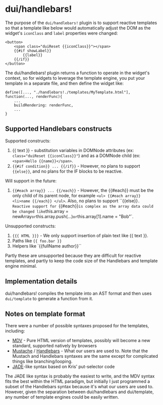# dui/handlebars!

The purpose of the `dui/handlebars!` plugin is to support reactive templates
so that a template like below would automatically adjust the
DOM as the widget's `iconClass` and `label` properties were changed:

	<button>
		<span class="duiReset {{iconClass}}"></span>
		{{#if showLabel}}
			{{label}}
		{{/if}}
	</button>


The dui/handlebars! plugin returns a function to operate in the widget's context, so
for widgets to leverage the template engine, you put your template in a separate file,
and then define the widget like:

	define([..., "./handlebars!./templates/MyTemplate.html"], function(..., renderFunc){
		...
		buildRendering: renderFunc,
		...
	}


## Supported Handlebars constructs

Supported constructs:

1. {{ text }} - substitution variables in DOMNode attributes (ex: `class="duiReset {{iconClass}}"`)
   and as a DOMNode child (ex: `<span>Hello {{name}}</span>`.
2. `{{#if condition}} ... {{/if}}` - However, no plans to support `{{else}}`, and no plans for the IF blocks to be
   reactive.

Will support in the future:

1. `{{#each array}} ... {{/each}}` - However, the {{#each}} must be the only child of its parent node, for example
   `<ul> {{#each array}} <li>name {{/each}} </ul>`.   Also, no plans to support ``{{else}}`.  Reactive support for
   `{{#each}}` is complex as the array data could be changed like `this.array = newArray` or `this.array.push(...)`
   or `this.array[1].name = "Bob"`.

Unsupported constructs:

1. `{{{ HTML }}}` - We only support insertion of plain text like {{ text }}.
2. Paths like `{{ foo.bar }}`
3. Helpers like `{{fullName author}}``

Partly these are unsupported because they are difficult for reactive templates,
and partly to keep the code size of the Handlebars and template engine minimal.

## Implementation details

dui/handlebars! compiles the template into an AST format and then uses `dui/template` to generate
a function from it.



## Notes on template format

There were a number of possible syntaxes proposed for the templates, including:

* [MDV](http://www.polymer-project.org/platform/template.html) -
  Pure HTML version of templates, possibly will become a new standard, supported natively by browsers
* [Mustache](http://mustache.github.io/mustache.5.html) / [Handlebars](http://handlebarsjs.com/) -
  What our users are used to.  Note that the Mustach and Handlebars syntaxes are the same except
  for complicated things like branching/looping.
* [JADE](http://jade-lang.com/)-like syntax based on Kris' put-selector code

The JADE like syntax is probably the easiest to write, and the MDV syntax fits the best within the HTML
paradigm, but initially I just programmed a subset of the Handlebars syntax because it's what our users
are used to.   However, given the separation between dui/handlebars and dui/template, any number of template
engines could be easily written.
